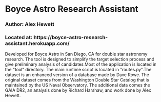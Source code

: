 <h1>Boyce Astro Research Assistant</h1>
<h3>Author: Alex Hewett</h3>
<h3>Located at: https://boyce-astro-research-assistant.herokuapp.com/</h3>

<p>Developed for Boyce Astro in San Diego, CA for double star astronomy research. The tool is designed to simplify 
the target selection process and give preliminary analysis of candidates.</p? 

<p>Most of the application is located in the "tool" directory. The main runtime script is located in "routes.py".</p?

<p>The dataset is an enhanced version of a database made by Dave Rowe. The original dataset comes from the 
Washington Double Star Catalog that is maintained by the US Naval Observatory. The additional data comes the GAIA DR2, 
an analysis done by Richard Harshaw, and work done by Alex Hewett. </p>
